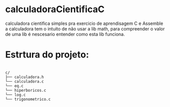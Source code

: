 # calculadoraCientificaC
 calculadora cientifica simples pra exercicio de aprendisagem C e Assemble
 a calculadora tem o intuito de não usar a lib math, para compreender o valor de uma lib é nescesario entender como esta lib funciona.

# Estrtura do projeto:

```

c/
├── calculadora.h
└── calculadora.c
└── eq.c
└── hiperboricos.c
└── log.c
└── trigonometrico.c

```

